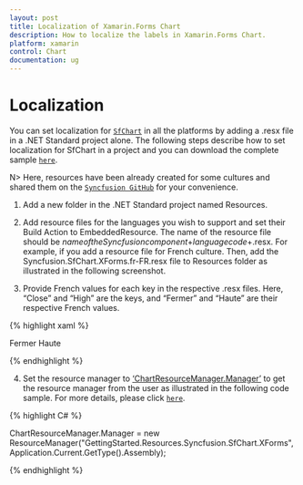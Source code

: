 ```yaml
---
layout: post
title: Localization of Xamarin.Forms Chart
description: How to localize the labels in Xamarin.Forms Chart.
platform: xamarin
control: Chart
documentation: ug
---
```


# Localization 


You can set localization for [`SfChart`](https://help.syncfusion.com/cr/cref_files/xamarin/Syncfusion.SfChart.XForms~Syncfusion.SfChart.XForms.SfChart.html) in all the platforms by adding a .resx file in a .NET Standard project alone. The following steps describe how to set localization for SfChart in a project and you can download the complete sample [`here`](https://github.com/SyncfusionExamples/how-to-localize-the-labels-in-xamarin-forms-sfchart).

N> Here, resources have been already created for some cultures and shared them on the [`Syncfusion GitHub`](https://github.com/syncfusion/xamarin-localized-texts) for your convenience.

1. Add a new folder in the .NET Standard project named Resources.

2. Add resource files for the languages you wish to support and set their Build Action to EmbeddedResource. The name of the resource file should be $name of the Syncfusion component$+$language code$+.resx. For example, if you add a resource file for French culture. Then, add the Syncfusion.SfChart.XForms.fr-FR.resx file to Resources folder as illustrated in the following screenshot.

3. Provide French values for each key in the respective .resx files. Here, “Close” and “High” are the keys, and “Fermer” and “Haute” are their respective French values.

{% highlight xaml %}

<data name="Close" xml:space="preserve">
  <value>Fermer</value>
</data>
<data name="High" xml:space="preserve">
  <value>Haute</value>
</data>  

{% endhighlight %} 

4. Set the resource manager to [‘ChartResourceManager.Manager’](https://help.syncfusion.com/cr/cref_files/xamarin/Syncfusion.SfChart.XForms~Syncfusion.SfChart.XForms.ChartResourceManager~Manager.html) to get the resource manager from the user as illustrated in the following code sample. For more details, please click [`here`](https://blog.syncfusion.com/post/localization-made-easy-for-syncfusion-xamarin-forms-components.aspx).

{% highlight C# %}

ChartResourceManager.Manager = new ResourceManager("GettingStarted.Resources.Syncfusion.SfChart.XForms", Application.Current.GetType().Assembly);

{% endhighlight %} 